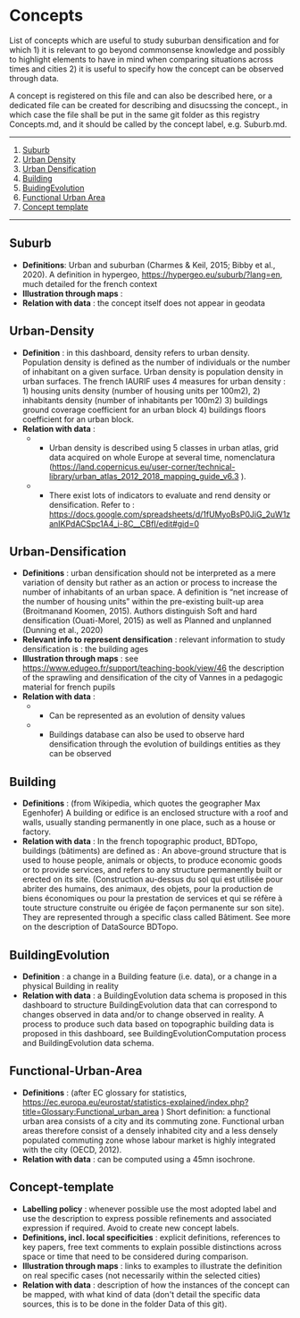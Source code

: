 # Concepts

List of concepts which are useful to study suburban densification and for which 1) it is relevant to go beyond commonsense knowledge and possibly to highlight elements to have in mind when comparing situations across times and cities 2) it is useful to specify how the concept can be observed through data. 

A concept is registered on this file and can also be described here, or a dedicated file can be created for describing and disucssing the concept., in which case the file shall be put in the same git folder as this registry Concepts.md, and it should be called by the concept label, e.g. Suburb.md. 


*******
 1. [Suburb](#Suburb)
 2. [Urban Density](#Urban-Density)
 3. [Urban Densification](#Urban-Densification)
 4. [Building](#Building)
 5. [BuidingEvolution](#BuildingEvolution)
 6. [Functional Urban Area](#Functional-Urban-Area)
 7. [Concept template](#Concept-template)
 *******
## Suburb	
* **Definitions**: Urban and suburban (Charmes & Keil, 2015; Bibby et al., 2020). A definition in hypergeo, https://hypergeo.eu/suburb/?lang=en, much detailed for the french context
* **Illustration through maps** :
* **Relation with data** : the concept itself does not appear in geodata 

## Urban-Density
* **Definition** : in this dashboard, density refers to urban density. Population density is defined as the number of individuals or the number of inhabitant on a given surface.  Urban density is population density in urban surfaces. The french IAURIF uses 4 measures for urban density : 1) housing units density (number of housing units per 100m2), 2) inhabitants density (number of inhabitants per 100m2) 3) buildings ground coverage coefficient for an urban block 4) buildings floors coefficient for an urban block.
* **Relation with data** :
  * * Urban density is described using 5 classes in urban atlas, grid data acquired on whole Europe at several time, nomenclatura (https://land.copernicus.eu/user-corner/technical-library/urban_atlas_2012_2018_mapping_guide_v6.3 ).
  * * There exist lots of indicators to evaluate and rend density or densification. Refer to : https://docs.google.com/spreadsheets/d/1fUMyoBsP0JiG_2uW1zanIKPdACSpc1A4_i-8C__CBfI/edit#gid=0

## Urban-Densification
* **Definitions** : urban densification should not be interpreted as a mere variation of density but rather as an action or process to increase the number of inhabitants of an urban space. A definition is “net increase of the number of housing units” within the pre-existing built-up area (Broitmanand Koomen, 2015). Authors distinguish Soft and hard densification (Ouati-Morel, 2015) as well as Planned and unplanned (Dunning et al., 2020)
* **Relevant info to represent densification** : relevant information to study densification is : the building ages
* **Illustration through maps** : see https://www.edugeo.fr/support/teaching-book/view/46 the description of the sprawling and densification of the city of Vannes in a pedagogic material for french pupils 
* **Relation with data** :
  * * Can be represented as an evolution of density values
  * * Buildings database can also be used to observe hard densification through the evolution of buildings entities as they can be observed 

## Building
* **Definitions** : (from Wikipedia, which quotes the geographer Max Egenhofer) A building or edifice is an enclosed structure with a roof and walls, usually standing permanently in one place, such as a house or factory. 
* **Relation with data** : In the french topographic product, BDTopo, buildings (bâtiments) are defined as : An above-ground structure that is used to house people, animals or objects, to produce economic goods or to provide services, and refers to any structure permanently built or erected on its site. (Construction au-dessus du sol qui est utilisée pour abriter des humains, des animaux, des objets, pour la production de biens économiques ou pour la prestation de services et qui se réfère à toute structure construite ou érigée de façon permanente sur son site). They are represented through a specific class called Bâtiment. See more on the description of DataSource BDTopo.

## BuildingEvolution
* **Definition** : a change in a Building feature (i.e. data), or a change in a physical Building in reality
* **Relation with data** : a BuildingEvolution data schema is proposed in this dashboard to structure BuildingEvolution data that can correspond to changes observed in data and/or to change observed in reality. A process to produce such data based on topographic building data is proposed in this dashboard, see BuildingEvolutionComputation process and BuildingEvolution data schema.  

## Functional-Urban-Area
* **Definitions** : (after EC glossary for statistics, https://ec.europa.eu/eurostat/statistics-explained/index.php?title=Glossary:Functional_urban_area ) Short definition: a functional urban area consists of a city and its commuting zone. Functional urban areas therefore consist of a densely inhabited city and a less densely populated commuting zone whose labour market is highly integrated with the city (OECD, 2012).    
* **Relation with data** : can be computed using a 45mn isochrone.

## Concept-template
* **Labelling policy** : whenever possible use the most adopted label and use the description to express possible refinements and associated expression if required. Avoid to create new concept labels.
* **Definitions, incl. local specificities** : explicit definitions, references to key papers, free text comments to explain possible distinctions across space or time that need to be considered during comparison.
* **Illustration through maps** : links to examples to illustrate the definition on real specific cases (not necessarily within the selected cities)
* **Relation with data** : description of how the instances of the concept can be mapped, with what kind of data (don't detail the specific data sources, this is to be done in the folder Data of this git). 
